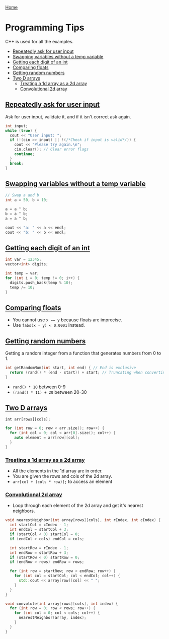 [Home](../README.md)

# Programming Tips
C++ is used for all the examples.

<!-- TOC -->

- [Repeatedly ask for user input](#repeatedly-ask-for-user-input)
- [Swapping variables without a temp variable](#swapping-variables-without-a-temp-variable)
- [Getting each digit of an int](#getting-each-digit-of-an-int)
- [Comparing floats](#comparing-floats)
- [Getting random numbers](#getting-random-numbers)
- [Two D arrays](#two-d-arrays)
	- [Treating a 1d array as a 2d array](#treating-a-1d-array-as-a-2d-array)
	- [Convolutional 2d array](#convolutional-2d-array)

<!-- /TOC -->

## [Repeatedly ask for user input](#programming-tips)
Ask for user input, validate it, and if it isn't correct ask again.

```C++
int input;
while (true) {
  cout << "User input: ";
  if (!(cin >> input) || !(/*Check if input is valid*/)) {
    cout << "Please try again.\n";
    cin.clear(); // Clear error flags
    continue;
  }
  break;
}
```

## [Swapping variables without a temp variable](#programming-tips)

```C++
// Swap a and b
int a = 50, b = 10;

a = a ^ b;
b = a ^ b;
a = a ^ b;

cout << "a: " << a << endl;
cout << "b: " << b << endl;
```

## [Getting each digit of an int](#programming-tips)

```C++
int var = 12345;
vector<int> digits;

int temp = var;
for (int i = 0; temp != 0; i++) {
  digits.push_back(temp % 10);
  temp /= 10;
}
```

## [Comparing floats](#programming-tips)
- You cannot use `x == y` because floats are imprecise.
- Use `fabs(x - y) < 0.0001` instead.

## [Getting random numbers](#programming-tips)
Getting a random integer from a function that generates numbers from 0 to 1.

```C++
int getRandomNum(int start, int end) { // End is exclusive
  return (rand() * (end - start)) + start; // Truncating when converting back into an int
}
```

- `rand() * 10` between 0-9
- `(rand() * 11) + 20` between 20-30

## [Two D arrays](#programming-tips)
`int arr[rows][cols];`

```C++
for (int row = 0; row < arr.size(); row++) {
  for (int col = 0; col < arr[0].size(); col++) {
    auto element = arr[row][col];
  }
}
```

### [Treating a 1d array as a 2d array](#programming-tips)
- All the elements in the 1d array are in order.
- You are given the rows and cols of the 2d array.
- `arr[col + (cols * row)];` to access an element

### [Convolutional 2d array](#programming-tips)
- Loop through each element of the 2d array and get it's nearest neighbors.

```C++
void nearestNeighbor(int array[rows][cols], int rIndex, int cIndex) {
  int startCol = cIndex - 1;
  int endCol = startCol + 3;
  if (startCol < 0) startCol = 0;
  if (endCol > cols) endCol = cols;

  int startRow = rIndex - 1;
  int endRow = startRow + 3;
  if (startRow < 0) startRow = 0;
  if (endRow > rows) endRow = rows;

  for (int row = startRow; row < endRow; row++) {
    for (int col = startCol; col < endCol; col++) {
      std::cout << array[row][col] << " ";
    }
  }
}

void convolute(int array[rows][cols], int index) {
  for (int row = 0; row < rows; row++) {
    for (int col = 0; col < cols; col++) {
      nearestNeighbor(array, index);
    }
  }
}
```